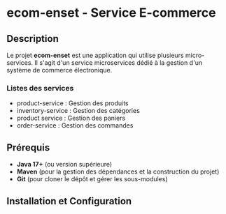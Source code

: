 # ecom-enset - Service E-commerce

## Description

Le projet **ecom-enset** est une application qui utilise plusieurs micro-services. Il s'agit d'un service microservices dédié à la gestion d'un système de commerce électronique. 

### Listes des services

- product-service : Gestion des produits
- inventory-service : Gestion des catégories
- product service : Gestion des paniers
- order-service  : Gestion des commandes

## Prérequis

- **Java 17+** (ou version supérieure)
- **Maven** (pour la gestion des dépendances et la construction du projet)
- **Git** (pour cloner le dépôt et gérer les sous-modules)

## Installation et Configuration

